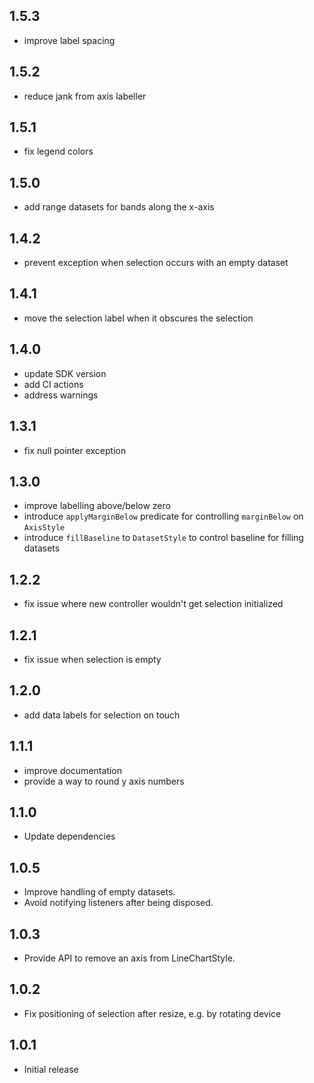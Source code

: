 ## 1.5.3

* improve label spacing

## 1.5.2

* reduce jank from axis labeller

## 1.5.1

* fix legend colors

## 1.5.0

* add range datasets for bands along the x-axis

## 1.4.2

* prevent exception when selection occurs with an empty dataset

## 1.4.1

* move the selection label when it obscures the selection

## 1.4.0

* update SDK version
* add CI actions
* address warnings

## 1.3.1

* fix null pointer exception

## 1.3.0

* improve labelling above/below zero
* introduce `applyMarginBelow` predicate for controlling `marginBelow` on `AxisStyle`
* introduce `fillBaseline` to `DatasetStyle` to control baseline for filling datasets

## 1.2.2

* fix issue where new controller wouldn't get selection initialized
## 1.2.1

* fix issue when selection is empty
## 1.2.0

* add data labels for selection on touch

## 1.1.1

* improve documentation
* provide a way to round y axis numbers
## 1.1.0

* Update dependencies
## 1.0.5

* Improve handling of empty datasets.
* Avoid notifying listeners after being disposed.
## 1.0.3

* Provide API to remove an axis from LineChartStyle.
## 1.0.2

* Fix positioning of selection after resize, e.g. by rotating device
## 1.0.1

* Initial release
